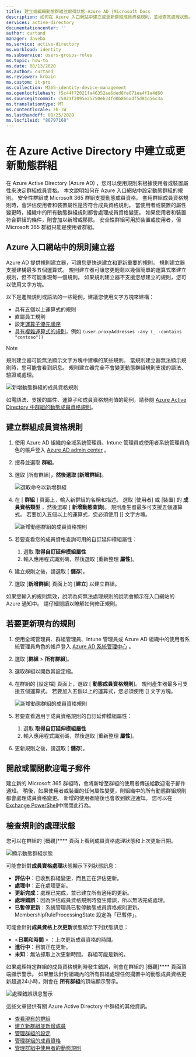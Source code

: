 ```yaml
---
title: 建立或編輯動態群組並取得狀態-Azure AD |Microsoft Docs
description: 如何在 Azure 入口網站中建立或更新群組成員資格規則，並檢查其處理狀態。
services: active-directory
documentationcenter: ''
author: curtand
manager: daveba
ms.service: active-directory
ms.workload: identity
ms.subservice: users-groups-roles
ms.topic: how-to
ms.date: 08/13/2020
ms.author: curtand
ms.reviewer: krbain
ms.custom: it-pro
ms.collection: M365-identity-device-management
ms.openlocfilehash: f5c44f72021fa46352ae6ded8fe671ea4f1a4d60
ms.sourcegitcommit: c5021f2095e25750eb34fd0b866adf5d81d56c3a
ms.translationtype: MT
ms.contentlocale: zh-TW
ms.lasthandoff: 08/25/2020
ms.locfileid: "88797168"
---
```

# <a name="create-or-update-a-dynamic-group-in-azure-active-directory"></a>在 Azure Active Directory 中建立或更新動態群組

在 Azure Active Directory (Azure AD) ，您可以使用規則來根據使用者或裝置屬性來決定群組成員資格。 本文說明如何在 Azure 入口網站中設定動態群組的規則。
安全性群組或 Microsoft 365 群組支援動態成員資格。 套用群組成員資格規則時，會評估使用者和裝置屬性是否符合成員資格規則。 當使用者或裝置的屬性變更時，組織中的所有動態群組規則都會處理成員資格變更。 如果使用者和裝置符合群組的條件，則會加以新增或移除。 安全性群組可用於裝置或使用者，但 Microsoft 365 群組只能是使用者群組。

## <a name="rule-builder-in-the-azure-portal"></a>Azure 入口網站中的規則建立器

Azure AD 提供規則建立器，可讓您更快速建立和更新重要的規則。 規則建立器支援建構最多五個運算式。 規則建立器可讓您更輕鬆以幾個簡單的運算式來建立規則，但不可能重現每一個規則。 如果規則建立器不支援您想建立的規則，您可以使用文字方塊。

以下是進階規則或語法的一些範例，建議您使用文字方塊來建構：

- 具有五個以上運算式的規則
- 直屬員工規則
- 設定[運算子優先順序](groups-dynamic-membership.md#operator-precedence)
- [具有複雜運算式的規則](groups-dynamic-membership.md#rules-with-complex-expressions)，例如 `(user.proxyAddresses -any (_ -contains "contoso"))`

> [!NOTE]
> 規則建立器可能無法顯示文字方塊中建構的某些規則。 當規則建立器無法顯示規則時，您可能會看到訊息。 規則建立器完全不會變更動態群組規則支援的語法、驗證或處理。

![新增動態群組的成員資格規則](./media/groups-create-rule/update-dynamic-group-rule.png)

如需語法、支援的屬性、運算子和成員資格規則值的範例，請參閱 [Azure Active Directory 中群組的動態成員資格規則](groups-dynamic-membership.md)。

## <a name="to-create-a-group-membership-rule"></a>建立群組成員資格規則

1. 使用 Azure AD 組織的全域系統管理員、Intune 管理員或使用者系統管理員角色的帳戶登入 [Azure AD admin center](https://aad.portal.azure.com) 。
1. 搜尋並選取 **群組**。
1. 選取 [所有群組]****，然後選取 [新增群組]****。

   ![選取命令以新增群組](./media/groups-create-rule/create-new-group-azure-active-directory.png)

1. 在 [ **群組** ] 頁面上，輸入新群組的名稱和描述。 選取 [使用者] 或 [裝置] 的 **成員資格類型** ，然後選取 [ **新增動態查詢**]。 規則產生器最多可支援五個運算式。 若要加入五個以上的運算式，您必須使用 [] 文字方塊。

   ![新增動態群組的成員資格規則](./media/groups-create-rule/add-dynamic-group-rule.png)

1. 若要查看您的成員資格查詢可用的自訂延伸模組屬性：
   1. 選取 **取得自訂延伸模組屬性**
   1. 輸入應用程式識別碼，然後選取 [重新整理 **屬性**]。
1. 建立規則之後，請選取 [ **儲存**]。
1. 選取 [**新增群組**] 頁面上的 [**建立**] 以建立群組。

如果您輸入的規則無效，說明為何無法處理規則的說明會顯示在入口網站的 Azure 通知中。 請仔細閱讀以瞭解如何修正規則。

## <a name="to-update-an-existing-rule"></a>若要更新現有的規則

1. 使用全域管理員、群組管理員、Intune 管理員或 Azure AD 組織中的使用者系統管理員角色的帳戶登入 [Azure AD 系統管理中心](https://aad.portal.azure.com) 。
1. 選取 [**群組**  >  **所有群組**]。
1. 選取群組以開啟其設定檔。
1. 在群組的 [設定檔] 頁面上，選取 [ **動態成員資格規則**]。 規則產生器最多可支援五個運算式。 若要加入五個以上的運算式，您必須使用 [] 文字方塊。

   ![新增動態群組的成員資格規則](./media/groups-create-rule/update-dynamic-group-rule.png)

1. 若要查看適用于成員資格規則的自訂延伸模組屬性：
   1. 選取 **取得自訂延伸模組屬性**
   1. 輸入應用程式識別碼，然後選取 [重新整理 **屬性**]。
1. 更新規則之後，請選取 [ **儲存**]。

## <a name="turn-on-or-off-welcome-email"></a>開啟或關閉歡迎電子郵件

建立新的 Microsoft 365 群組時，會將新增至群組的使用者傳送給歡迎電子郵件通知。 稍後，如果使用者或裝置的任何屬性變更，則組織中的所有動態群組規則都會處理成員資格變更。 新增的使用者隨後也會收到歡迎通知。 您可以在 [Exchange PowerShell](/powershell/module/exchange/users-and-groups/Set-UnifiedGroup?view=exchange-ps)中關閉此行為。

## <a name="check-processing-status-for-a-rule"></a>檢查規則的處理狀態

您可以在群組的 [概觀]**** 頁面上看到成員資格處理狀態和上次更新日期。
  
  ![顯示動態群組狀態](./media/groups-create-rule/group-status.png)

可能會針對**成員資格處理**狀態顯示下列狀態訊息：

- **評估中**：已收到群組變更，而且正在評估更新。
- **處理中**：正在處理更新。
- **更新完成**：處理已完成，並已建立所有適用的更新。
- **處理錯誤**：因為評估成員資格規則時發生錯誤，所以無法完成處理。
- **已暫停更新**：系統管理員已暫停動態成員資格規則更新。 MembershipRuleProcessingState 設定為「已暫停」。

可能會針對**成員資格上次更新**狀態顯示下列狀態訊息：

- &lt;**日期和時間** &gt; ：上次更新成員資格的時間。
- **進行中**：目前正在更新。
- **未知**：無法抓取上次更新時間。 群組可能是新的。

如果處理特定群組的成員資格規則時發生錯誤，則會在群組的 [概觀]**** 頁面頂端顯示警示。 如果無法針對組織內的所有群組處理任何擱置中的動態成員資格更新超過24小時，則會在 **所有群組**的頂端顯示警示。

![處理錯誤訊息警示](./media/groups-create-rule/processing-error.png)

這些文章提供有關 Azure Active Directory 中群組的其他資訊。

- [查看現有的群組](../fundamentals/active-directory-groups-view-azure-portal.md)
- [建立新群組並新增成員](../fundamentals/active-directory-groups-create-azure-portal.md)
- [管理群組的設定](../fundamentals/active-directory-groups-settings-azure-portal.md)
- [管理群組的成員資格](../fundamentals/active-directory-groups-membership-azure-portal.md)
- [管理群組中使用者的動態規則](groups-dynamic-membership.md)